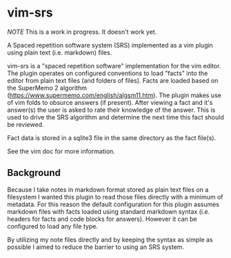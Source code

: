# vim-srs

*NOTE* This is a work in progress. It doesn't work yet.

A Spaced repetition software system (SRS) implemented as a vim plugin using plain text (i.e. markdown) files.

vim-srs is a "spaced repetition software" implementation for the vim editor.
The plugin operates on configured conventions to load "facts" into the editor
from plain text files (and folders of files). Facts are loaded based on the 
SuperMemo 2 algorithm (https://www.supermemo.com/english/algsm11.htm). The
plugin makes use of vim folds to obsurce answers (if present). After viewing
a fact and it's answer(s) the user is asked to rate their knowledge of the
answer. This is used to drive the SRS algorithm and determine the next time this
fact should be reviewed.

Fact data is stored in a sqlite3 file in the same directory as the fact file(s).

See the vim doc for more information.

## Background

Because I take notes in markdown format stored as plain text files
on a filesystem I wanted this plugin to read those files directly with a minimum
of metadata. For this reason the default configuration for this plugin assumes
markdown files with facts loaded using standard markdown syntax (i.e. headers
for facts and code blocks for answers). However it can be configured to load any
file type.

By utilizing my note files directly and by keeping the syntax as simple as
possible I aimed to reduce the barrier to using an SRS system.
